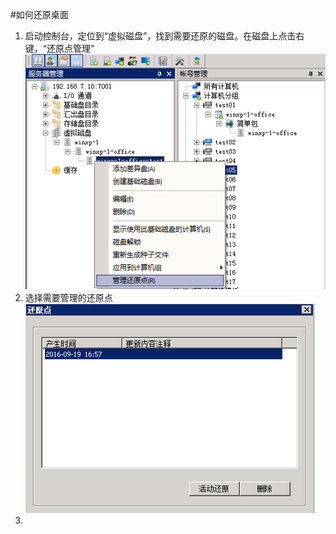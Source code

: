 #如何还原桌面

1. 启动控制台，定位到“虚拟磁盘”，找到需要还原的磁盘。在磁盘上点击右键，“还原点管理”
![](/assets/103-1.png)
2. 选择需要管理的还原点
![](/assets/103-2.png)
3. 

